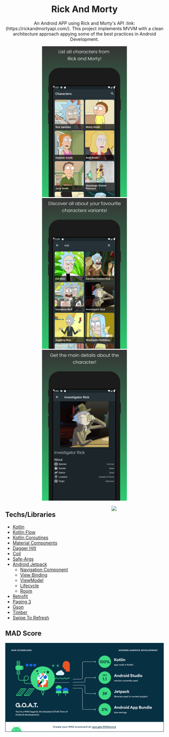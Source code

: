<h1 align="center">Rick And Morty</h1>
<p align="center">
An Android APP using Rick and Morty's API :link: (https://rickandmortyapi.com/). This project implements MVVM with a clean architecture approach appying some of the best practices in Android Development.
</p>
<p align="middle">
  <img src="./media/app_1.png" width="270">
  <img src="./media/app_2.png" width="270">
  <img src="./media/app_3.png" width="270">
</p>

<img src="/media/app_preview.gif" align="right"  width="33%"/>

## Techs/Libraries
- [Kotlin](https://developer.android.com/kotlin)
- [Kotlin Flow](https://developer.android.com/kotlin/flow)
- [Kotlin Coroutines](https://github.com/Kotlin/kotlinx.coroutines)
- [Material Components](https://github.com/material-components/material-components-android)
- [Dagger Hilt](https://dagger.dev/hilt/)
- [Coil](https://github.com/coil-kt/coil)
- [Safe-Args](https://developer.android.com/guide/navigation/navigation-pass-data)
- [Android Jetpack](https://developer.android.com/jetpack)
  - [Navigation Component](https://developer.android.com/guide/navigation/navigation-getting-started)
  - [View Binding](https://developer.android.com/topic/libraries/view-binding)
  - [ViewModel](https://developer.android.com/topic/libraries/architecture/viewmodel)
  - [Lifecycle](https://developer.android.com/topic/libraries/architecture/lifecycle)
  - [Room](https://developer.android.com/training/data-storage/room)
- [Retrofit](https://square.github.io/retrofit/)
- [Paging 3](https://developer.android.com/topic/libraries/architecture/paging/v3-overview)
- [Gson](https://github.com/google/gson)
- [Timber](https://github.com/JakeWharton/timber)
- [Swipe To Refresh](https://developer.android.com/training/swipe/add-swipe-interface)

## MAD Score
[<img src="/media/mad_scorecard.png">](https://madscorecard.withgoogle.com/scorecards/3591633115/)
